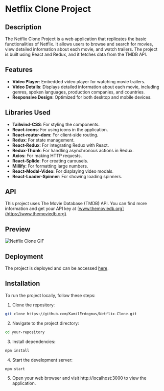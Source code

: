 # Netflix Clone Project

## Description

The Netflix Clone Project is a web application that replicates the basic functionalities of Netflix. It allows users to browse and search for movies, view detailed information about each movie, and watch trailers. The project is built using React and Redux, and it fetches data from the TMDB API.

## Features

- **Video Player**: Embedded video player for watching movie trailers.
- **Video Details**: Displays detailed information about each movie, including genres, spoken languages, production companies, and countries.
- **Responsive Design**: Optimized for both desktop and mobile devices.

## Libraries Used

- **Tailwind-CSS**: For styling the components.
- **React-icons**: For using icons in the application.
- **React-router-dom**: For client-side routing.
- **Redux**: For state management.
- **React-Redux**: For integrating Redux with React.
- **Redux-Thunk**: For handling asynchronous actions in Redux.
- **Axios**: For making HTTP requests.
- **React-Splide**: For creating carousels.
- **Millify**: For formatting large numbers.
- **React-Modal-Video**: For displaying video modals.
- **React-Loader-Spinner**: For showing loading spinners.

## API

This project uses The Movie Database (TMDB) API. You can find more information and get your API key at [www.themoviedb.org](https://www.themoviedb.org).

## Preview

![Netflix Clone GIF](./src//assets/NETFLİX_GIF.gif)

## Deployment

The project is deployed and can be accessed [here](https://funny-piroshki-d029a8.netlify.app/).

## Installation

To run the project locally, follow these steps:

1. Clone the repository:

```bash
git clone https://github.com/KamilErdogmus/Netflix-Clone.git
```

2. Navigate to the project directory:

```bash
cd your-repository
```

3. Install dependencies:

```bash
npm install
```

4. Start the development server:

```bash
npm start
```

5. Open your web browser and visit http://localhost:3000 to view the application.
